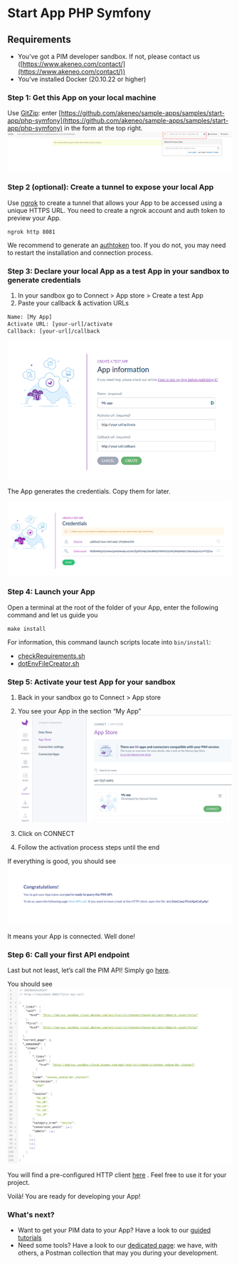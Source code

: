 # Start App PHP Symfony

## Requirements
- You’ve got a PIM developer sandbox. If not, please contact us ([https://www.akeneo.com/contact/](https://www.akeneo.com/contact/))
- You’ve installed Docker (20.10.22 or higher)

### Step 1: Get this App on your local machine
Use [GitZip](https://kinolien.github.io/gitzip/): enter [https://github.com/akeneo/sample-apps/samples/start-app/php-symfony](https://github.com/akeneo/sample-apps/samples/start-app/php-symfony) in the form at the top right.
![img.png](images/step1-1.png)

### Step 2 (optional): Create a tunnel to expose your local App
Use [ngrok]([https://ngrok.com/](https://ngrok.com/)) to create a tunnel that allows your App to be accessed using a unique HTTPS URL. You need to create a ngrok account and auth token to preview your App.
```
ngrok http 8081
```
We recommend to generate an [authtoken](https://dashboard.ngrok.com/get-started/your-authtoken) too. If you do not, you may need to restart the installation and connection process.

### Step 3: Declare your local App as a test App in your sandbox to generate credentials
1. In your sandbox go to Connect > App store > Create a test App
2. Paste your callback & activation URLs
```
Name: [My App]
Activate URL: [your-url]/activate
Callback: [your-url]/callback
```
![img.png](images/step3-1.png)

The App generates the credentials. Copy them for later.

![img.png](images/step3-2.png)

### Step 4: Launch your App
Open a terminal at the root of the folder of your App, enter the following command and let us guide you
```
make install
```
For information, this command launch scripts locate into `bin/install`:

- [checkRequirements.sh](https://github.com/akeneo/sample-apps/blob/main/samples/start-app/php-symfony/bin/install/checkRequirements.sh)
- [dotEnvFileCreator.sh](https://github.com/akeneo/sample-apps/blob/main/samples/start-app/php-symfony/bin/install/dotEnvFileCreator.sh)

### Step 5: Activate your test App for your sandbox
1. Back in your sandbox go to Connect > App store
2. You see your App in the section “My App”
![img.png](images/step5-1.png)

3. Click on CONNECT
4. Follow the activation process steps until the end

If everything is good, you should see
![img.png](images/step5-2.png)

It means your App is connected. Well done!

### Step 6: Call your first API endpoint

Last but not least, let’s call the PIM API!
Simply go [here](http://localhost:8081/first-api-call).

You should see
![img.png](images/step6-1.png)


You will find a pre-configured HTTP client [here](https://github.com/akeneo/sample-apps/blob/main/samples/start-app/php-symfony/src/UseCase/FirstApiCall.php) . Feel free to use it for your project.

Voilà! You are ready for developing your App!

### What's next?
- Want to get your PIM data to your App? Have a look to our [guided tutorials](https://api.akeneo.com/tutorials/homepage.html#tags=App%20Workflow)
- Need some tools? Have a look to our [dedicated page](https://api.akeneo.com/apps/app-developer-tools.html): we have, with others, a Postman collection that may you during your development.
